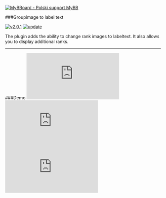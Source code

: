 [![MyBBoard - Polski support MyBB](https://mybboard.pl/images/mybbpl/logo.png "MyBBoard - Polski support MyBB")](http://mybboard.pl "MyBBoard - Polski support MyBB")

###Groupimage to label text

[![v2.0.1](https://img.shields.io/badge/release-v2.0.1-green.svg "v2.0.1")](https://github.com/inferno211/Groupimage-to-label-text/releases "v2.0.1") [![update](https://img.shields.io/badge/update-08.05.2018-red.svg "update")](https://github.com/inferno211/Groupimage-to-label-text/commits/master "update")

The plugin adds the ability to change rank images to labeltext. It also allows you to display additional ranks.

----
###Demo
![Ex.](https://mybboard.pl/xthreads_attach.php?file=2124_1525709793_0920f343/d333971c883fd0c26ea244ce5e74b648/other%20groups.png)
![](https://mybboard.pl/xthreads_attach.php?file=1537_1454510370_3fd46247/db2a04048bd7ff936dd7fbbfcda8b762/profile.png)
![](https://mybboard.pl/xthreads_attach.php?file=1536_1454510370_cbcd1525/0e0a68e3a425de421f5de7b1f9850f9d/posts.png)
